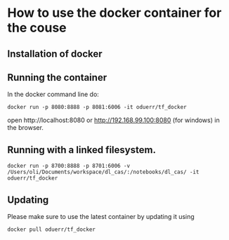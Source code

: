 # How to use the docker container for the couse

## Installation of docker


## Running the container
In the docker command line do:
```
docker run -p 8080:8888 -p 8081:6006 -it oduerr/tf_docker
```
open http://localhost:8080 or http://192.168.99.100:8080 (for windows) in the browser. 

## Running with a linked filesystem.
```
docker run -p 8700:8888 -p 8701:6006 -v /Users/oli/Documents/workspace/dl_cas/:/notebooks/dl_cas/ -it oduerr/tf_docker
```


## Updating
Please make sure to use the latest container by updating it using 
```
docker pull oduerr/tf_docker
```

